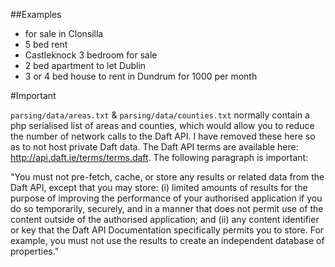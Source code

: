 ##Examples

* for sale in Clonsilla
* 5 bed rent
* Castleknock 3 bedroom for sale
* 2 bed apartment to let Dublin
* 3 or 4 bed house to rent in Dundrum for 1000 per month

#Important

`parsing/data/areas.txt` & `parsing/data/counties.txt` normally contain a php serialised list of areas and counties, which would allow you to reduce the number of network calls to the Daft API. I have removed these here so as to not host private Daft data. The Daft API terms are available here: http://api.daft.ie/terms/terms.daft. The following paragraph is important:

"You must not pre-fetch, cache, or store any results or related data from the Daft API, except that you may store: (i) limited amounts of results for the purpose of improving the performance of your authorised application if you do so temporarily, securely, and in a manner that does not permit use of the content outside of the authorised application; and (ii) any content identifier or key that the Daft API Documentation specifically permits you to store. For example, you must not use the results to create an independent database of properties."